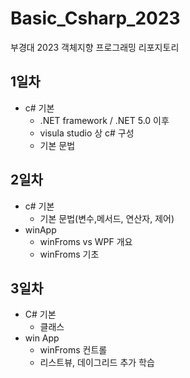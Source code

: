 # Basic_Csharp_2023
부경대 2023 객체지향 프로그래밍 리포지토리

## 1일차
- c# 기본
	- .NET framework / .NET 5.0 이후
	- visula studio 상 c# 구성
	- 기본 문법
	
## 2일차
- c# 기본
	- 기본 문법(변수,메서드, 연산자, 제어)
- winApp
	- winFroms vs WPF 개요
	- winFroms 기초
## 3일차
- C# 기본
	- 클래스
- win App
	- winFroms 컨트롤
	- 리스트뷰, 데이그리드 추가 학습